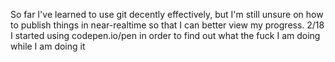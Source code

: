 So far I've learned to use git decently effectively, but I'm still unsure on how to publish things in near-realtime so that I can better view my progress.
2/18
I started using codepen.io/pen in order to find out what the fuck I am doing while I am doing it
